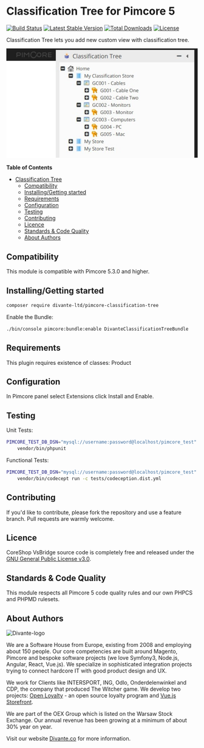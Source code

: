 # Classification Tree for Pimcore 5
[![Build Status](https://travis-ci.org/DivanteLtd/pimcore-classification-tree.svg?branch=master)](https://travis-ci.org/DivanteLtd/pimcore-classification-tree)
[![Latest Stable Version](https://poser.pugx.org/divante-ltd/pimcore-classification-tree/v/stable)](https://packagist.org/packages/divante-ltd/pimcore-classification-tree)
[![Total Downloads](https://poser.pugx.org/divante-ltd/pimcore-classification-tree/downloads)](https://packagist.org/packages/divante-ltd/pimcore-classification-tree)
[![License](https://poser.pugx.org/divante-ltd/pimcore-classification-tree/license)](https://github.com/DivanteLtd/pimcore-classification-tree/blob/master/LICENSE)

Classification Tree lets you add new custom view with classification tree.

![Classification Tree](docs/example.jpeg?raw=true "Classification Tree")

**Table of Contents**
- [Classification Tree](#classification-tree)
	- [Compatibility](#compatibility)
	- [Installing/Getting started](#installinggetting-started)
	- [Requirements](#requirements)
	- [Configuration](#configuration)
	- [Testing](#testing)
	- [Contributing](#contributing)
	- [Licence](#licence)
	- [Standards & Code Quality](#standards--code-quality)
	- [About Authors](#about-authors)

## Compatibility
This module is compatible with Pimcore 5.3.0 and higher.

## Installing/Getting started

```bash
composer require divante-ltd/pimcore-classification-tree
```

Enable the Bundle:
```bash
./bin/console pimcore:bundle:enable DivanteClassificationTreeBundle
```

## Requirements
This plugin requires existence of classes: Product

## Configuration
In Pimcore panel select Extensions click Install and Enable.

## Testing
Unit Tests:
```bash
PIMCORE_TEST_DB_DSN="mysql://username:password@localhost/pimcore_test" \
    vendor/bin/phpunit
```

Functional Tests:
```bash
PIMCORE_TEST_DB_DSN="mysql://username:password@localhost/pimcore_test" \
    vendor/bin/codecept run -c tests/codeception.dist.yml
```

## Contributing
If you'd like to contribute, please fork the repository and use a feature branch. Pull requests are warmly welcome.

## Licence 
CoreShop VsBridge source code is completely free and released under the 
[GNU General Public License v3.0](https://github.com/DivanteLtd/pimcore-classification-tree/blob/master/LICENSE).

## Standards & Code Quality
This module respects all Pimcore 5 code quality rules and our own PHPCS and PHPMD rulesets.

## About Authors
![Divante-logo](http://divante.co/logo-HG.png "Divante")

We are a Software House from Europe, existing from 2008 and employing about 150 people. Our core competencies are built 
around Magento, Pimcore and bespoke software projects (we love Symfony3, Node.js, Angular, React, Vue.js). 
We specialize in sophisticated integration projects trying to connect hardcore IT with good product design and UX.

We work for Clients like INTERSPORT, ING, Odlo, Onderdelenwinkel and CDP, the company that produced The Witcher game. 
We develop two projects: [Open Loyalty](http://www.openloyalty.io/ "Open Loyalty") - an open source loyalty program 
and [Vue.js Storefront](https://github.com/DivanteLtd/vue-storefront "Vue.js Storefront").

We are part of the OEX Group which is listed on the Warsaw Stock Exchange. Our annual revenue has been growing at a 
minimum of about 30% year on year.

Visit our website [Divante.co](https://divante.co/ "Divante.co") for more information.
